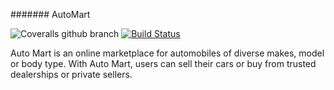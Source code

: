 ####### AutoMart


![Coveralls github branch](https://img.shields.io/coveralls/github/lemurheavy/minlinx/AutoMart/develop.svg)
[![Build Status](https://travis-ci.org/minlinx/AutoMart.svg?branch=develop)](https://travis-ci.org/minlinx/AutoMart)

Auto Mart is an online marketplace for automobiles of diverse makes, model or body type. With Auto Mart, users can sell their cars or buy from trusted dealerships or private sellers.
